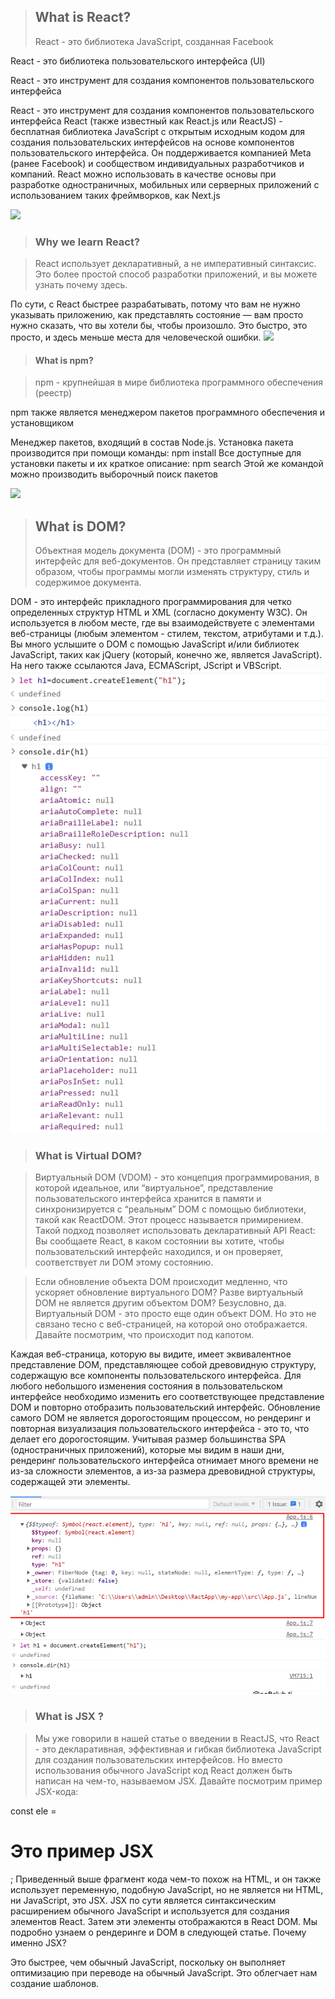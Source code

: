 >## What is React? 
 >React - это библиотека JavaScript, созданная Facebook

React - это библиотека пользовательского интерфейса (UI)

React - это инструмент для создания компонентов пользовательского интерфейса

React - это инструмент для создания компонентов пользовательского интерфейса React (также известный как React.js или ReactJS) - бесплатная библиотека JavaScript с открытым исходным кодом для создания пользовательских интерфейсов на основе компонентов пользовательского интерфейса. Он поддерживается компанией Meta (ранее Facebook) и сообществом индивидуальных разработчиков и компаний. React можно использовать в качестве основы при разработке одностраничных, мобильных или серверных приложений с использованием таких фреймворков, как Next.js

![](https://p1-juejin.byteimg.com/tos-cn-i-k3u1fbpfcp/fc250145c8b1473b8f9ed8f07dfc7ada~tplv-k3u1fbpfcp-zoom-crop-mark:4536:4536:4536:2553.image)

>### Why we learn React?

 >React использует декларативный, а не императивный синтаксис. Это более простой способ разработки приложений, и вы можете узнать почему здесь.

По сути, с React быстрее разрабатывать, потому что вам не нужно указывать приложению, как представлять состояние — вам просто нужно сказать, что вы хотели бы, чтобы произошло. Это быстро, это просто, и здесь меньше места для человеческой ошибки.
![](https://citrusbug.com/storage/uploads/blog/Best-10-web-development-frameworks/React-web-apps-example.jpeg)

> #### What is npm?

 >npm - крупнейшая в мире библиотека программного обеспечения (реестр)

npm также является менеджером пакетов программного обеспечения и установщиком

Менеджер пакетов, входящий в состав Node.js. Установка пакета производится при помощи команды: npm install Все доступные для установки пакеты и их краткое описание: npm search Этой же командой можно производить выборочный поиск пакетов

![](https://uploads.toptal.io/blog/image/122067/toptal-blog-image-1485880745952-0d808da7348344ead96210bb0b7e9e51.png)

>## What is DOM?
 >Объектная модель документа (DOM) - это программный
интерфейс для веб-документов. Он представляет страницу
таким образом, чтобы программы могли изменять
структуру, стиль и содержимое документа.

DOM - это интерфейс прикладного программирования для четко определенных структур HTML и XML (согласно документу W3C). Он используется в любом месте, где вы взаимодействуете с элементами веб-страницы (любым элементом - стилем, текстом, атрибутами и т.д.). Вы много услышите о DOM с помощью JavaScript и/или библиотек JavaScript, таких как jQuery (который, конечно же, является JavaScript). На него также ссылаются Java, ECMAScript, JScript и VBScript.
![](/Screenshot_1.png)

> ### What is Virtual DOM?

 >Виртуальный DOM (VDOM) - это концепция программирования, в которой идеальное, или “виртуальное”, представление пользовательского интерфейса хранится в памяти и синхронизируется с “реальным” DOM с помощью библиотеки, такой как ReactDOM. Этот процесс называется примирением.
Такой подход позволяет использовать декларативный API React: Вы сообщаете React, в каком состоянии вы хотите, чтобы пользовательский интерфейс находился, и он проверяет, соответствует ли DOM этому состоянию.

 >Если обновление объекта DOM происходит медленно, что ускоряет обновление виртуального DOM? Разве виртуальный DOM не является другим объектом DOM? Безусловно, да. Виртуальный DOM - это просто еще один объект DOM. Но это не связано тесно с веб-страницей, на которой оно отображается. Давайте посмотрим, что происходит под капотом.

Каждая веб-страница, которую вы видите, имеет эквивалентное представление DOM, представляющее собой древовидную структуру, содержащую все компоненты пользовательского интерфейса. Для любого небольшого изменения состояния в пользовательском интерфейсе необходимо изменить его соответствующее представление DOM и повторно отобразить пользовательский интерфейс. Обновление самого DOM не является дорогостоящим процессом, но рендеринг и повторная визуализация пользовательского интерфейса - это то, что делает его дорогостоящим. Учитывая размер большинства SPA (одностраничных приложений), которые мы видим в наши дни, рендеринг пользовательского интерфейса отнимает много времени не из-за сложности элементов, а из-за размера древовидной структуры, содержащей эти элементы.

![](/Screenshot_2.png)

> ### What is JSX ?

 >Мы уже говорили в нашей статье о введении в ReactJS, что React - это декларативная, эффективная и гибкая библиотека JavaScript для создания пользовательских интерфейсов. Но вместо использования обычного JavaScript код React должен быть написан на чем-то, называемом JSX. 
Давайте посмотрим пример JSX-кода: 

const ele = <h1>Это пример JSX</h1>;
Приведенный выше фрагмент кода чем-то похож на HTML, и он также использует переменную, подобную JavaScript, но не является ни HTML, ни JavaScript, это JSX. JSX по сути является синтаксическим расширением обычного JavaScript и используется для создания элементов React. Затем эти элементы отображаются в React DOM. Мы подробно узнаем о рендеринге и DOM в следующей статье.
Почему именно JSX?

Это быстрее, чем обычный JavaScript, поскольку он выполняет оптимизацию при переводе на обычный JavaScript.
Это облегчает нам создание шаблонов.